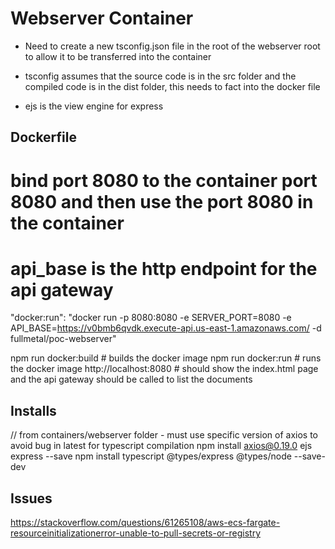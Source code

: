 # Webserver Container
- Need to create a new tsconfig.json file in the root of the webserver root to allow it to be transferred into the container
- tsconfig assumes that the source code is in the src folder and the compiled code is in the dist folder, this needs to fact into the docker file 

- ejs is the view engine for express

## Dockerfile
# bind port 8080 to the container port 8080 and then use the port 8080 in the container
# api_base is the http endpoint for the api gateway
"docker:run": "docker run -p 8080:8080 -e SERVER_PORT=8080 -e API_BASE=https://v0bmb6qvdk.execute-api.us-east-1.amazonaws.com/ -d fullmetal/poc-webserver"

npm run docker:build # builds the docker image
npm run docker:run # runs the docker image
http://localhost:8080 # should show the index.html page and the api gateway should be called to list the documents

## Installs
// from containers/webserver folder - must use specific version of axios to avoid bug in latest for typescript compilation
npm install axios@0.19.0 ejs express --save 
npm install typescript @types/express @types/node --save-dev

## Issues 
https://stackoverflow.com/questions/61265108/aws-ecs-fargate-resourceinitializationerror-unable-to-pull-secrets-or-registry